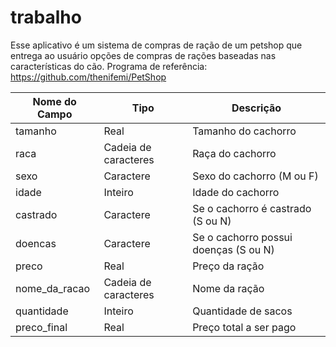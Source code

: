 # trabalho
Esse aplicativo é um sistema de compras de ração de um petshop que entrega ao usuário opções de compras de rações baseadas nas características do cão.
Programa de referência: https://github.com/thenifemi/PetShop

| Nome do Campo | Tipo | Descrição |
| --------------- | --------------- | --------------- |
| tamanho | Real | Tamanho do cachorro |
| raca | Cadeia de caracteres| Raça do cachorro|
| sexo | Caractere | Sexo do cachorro (M ou F)|
| idade | Inteiro | Idade do cachorro|
| castrado | Caractere | Se o cachorro é castrado (S ou N) |
| doencas | Caractere | Se o cachorro possui doenças (S ou N) |
| preco | Real | Preço da ração |
| nome_da_racao | Cadeia de caracteres | Nome da ração |
| quantidade | Inteiro | Quantidade de sacos |
| preco_final | Real | Preço total a ser pago |
